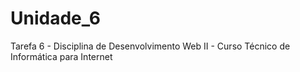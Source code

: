 # Unidade_6
Tarefa 6 - Disciplina de Desenvolvimento Web II - Curso Técnico de Informática para Internet
